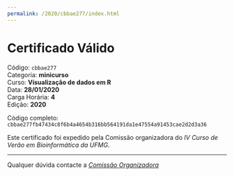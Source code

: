 ```yaml
---
permalink: /2020/cbbae277/index.html
---
```


# Certificado Válido

Código: `cbbae277`<br>
Categoria: **minicurso**<br>
Curso: **Visualização de dados em R**<br>
Data: **28/01/2020**<br>
Carga Horária: **4**<br>
Edição: **2020**<br>


Código completo: `cbbae277fb47434c8f6b4a4654b316bb564191da1e47554a91453cae2d2d3a36`


Este certificado foi expedido pela Comissão organizadora do *IV Curso de Verão em Bioinformática da UFMG*.

----

Qualquer dúvida contacte a [_Comissão Organizadora_](<mailto:cursobioinfoufmg@gmail.com$subject=[Certificados]>)


